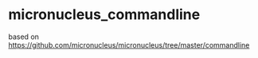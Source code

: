 # micronucleus_commandline
based on https://github.com/micronucleus/micronucleus/tree/master/commandline
